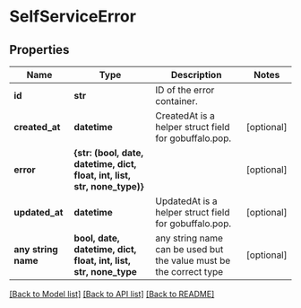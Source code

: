 # SelfServiceError


## Properties
Name | Type | Description | Notes
------------ | ------------- | ------------- | -------------
**id** | **str** | ID of the error container. | 
**created_at** | **datetime** | CreatedAt is a helper struct field for gobuffalo.pop. | [optional] 
**error** | **{str: (bool, date, datetime, dict, float, int, list, str, none_type)}** |  | [optional] 
**updated_at** | **datetime** | UpdatedAt is a helper struct field for gobuffalo.pop. | [optional] 
**any string name** | **bool, date, datetime, dict, float, int, list, str, none_type** | any string name can be used but the value must be the correct type | [optional]

[[Back to Model list]](../README.md#documentation-for-models) [[Back to API list]](../README.md#documentation-for-api-endpoints) [[Back to README]](../README.md)


